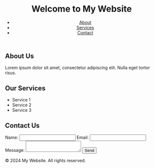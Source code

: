 <!DOCTYPE html>
<html lang="en">
<head>
  <meta charset="UTF-8">
  <meta name="viewport" content="width=device-width, initial-scale=1.0">
  <title>My Landing Page</title>
  <link rel="stylesheet" href="styles.css">
</head>
<body>
  <header>
    <h1>Welcome to My Website</h1>
    <nav>
      <ul>
        <li><a href="#about">About</a></li>
        <li><a href="#services">Services</a></li>
        <li><a href="#contact">Contact</a></li>
      </ul>
    </nav>
  </header>

  <section id="about">
    <h2>About Us</h2>
    <p>Lorem ipsum dolor sit amet, consectetur adipiscing elit. Nulla eget tortor risus.</p>
  </section>

  <section id="services">
    <h2>Our Services</h2>
    <ul>
      <li>Service 1</li>
      <li>Service 2</li>
      <li>Service 3</li>
    </ul>
  </section>

  <section id="contact">
    <h2>Contact Us</h2>
    <form>
      <label for="name">Name:</label>
      <input type="text" id="name" name="name" required>
      <label for="email">Email:</label>
      <input type="email" id="email" name="email" required>
      <label for="message">Message:</label>
      <textarea id="message" name="message" required></textarea>
      <button type="submit">Send</button>
    </form>
  </section>

  <footer>
    <p>&copy; 2024 My Website. All rights reserved.</p>
  </footer>
</body>
</html>
